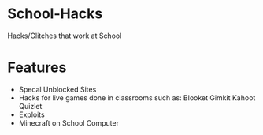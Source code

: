# School-Hacks
Hacks/Glitches that work at School 

# Features
- Specal Unblocked Sites
- Hacks for live games done in classrooms such as:
Blooket
Gimkit
Kahoot
Quizlet
- Exploits
- Minecraft on School Computer
